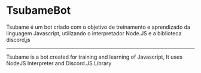 # TsubameBot
Tsubame é um bot criado com o objetivo de treinamento e aprendizado da linguagem Javascript, utilizando o interpretador Node.JS e a biblioteca discord,js


-----------------------------------------------------------------------------------------------------------------

Tsubame is a bot created for training and learning of Javascript, It uses NodeJS Interpreter and Discord.JS Library
